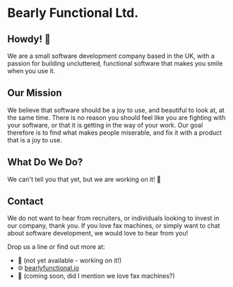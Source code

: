 # Bearly Functional Ltd.

## Howdy! 👋

We are a small software development company based in the UK, with a passion for building uncluttered, functional software that makes you smile when you use it.

## Our Mission

We believe that software should be a joy to use, and beautiful to look at, at the same time.
There is no reason you should feel like you are fighting with your software, or that it is getting in the way of your work.
Our goal therefore is to find what makes people miserable, and fix it with a product that is a joy to use.

## What Do We Do?

We can't tell you that yet, but we are working on it! 🤫

## Contact

We do not want to hear from recruiters, or individuals looking to invest in our company, thank you.
If you love fax machines, or simply want to chat about software development, we would love to hear from you!

Drop us a line or find out more at:

- 📧 (not yet available - working on it!)
- 🌐 [bearlyfunctional.io](https://bearlyfunctional.io)
- 📠 (coming soon, did I mention we love fax machines?)

